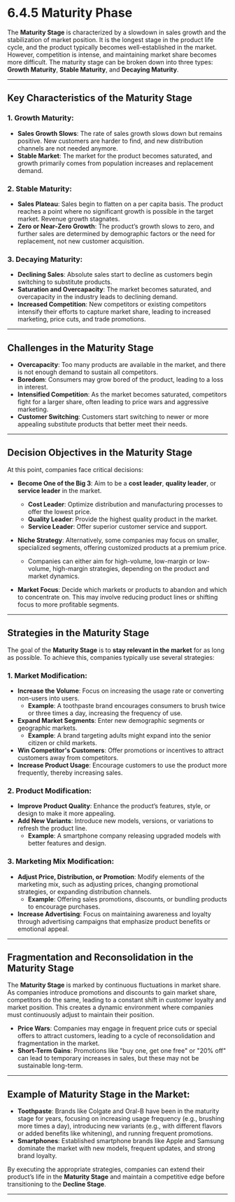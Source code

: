 # 6.4.5 Maturity Phase

The **Maturity Stage** is characterized by a slowdown in sales growth and the stabilization of market position. It is the longest stage in the product life cycle, and the product typically becomes well-established in the market. However, competition is intense, and maintaining market share becomes more difficult. The maturity stage can be broken down into three types: **Growth Maturity**, **Stable Maturity**, and **Decaying Maturity**.

---

## Key Characteristics of the Maturity Stage

### 1. **Growth Maturity**:
- **Sales Growth Slows**: The rate of sales growth slows down but remains positive. New customers are harder to find, and new distribution channels are not needed anymore.
- **Stable Market**: The market for the product becomes saturated, and growth primarily comes from population increases and replacement demand.

### 2. **Stable Maturity**:
- **Sales Plateau**: Sales begin to flatten on a per capita basis. The product reaches a point where no significant growth is possible in the target market. Revenue growth stagnates.
- **Zero or Near-Zero Growth**: The product’s growth slows to zero, and further sales are determined by demographic factors or the need for replacement, not new customer acquisition.

### 3. **Decaying Maturity**:
- **Declining Sales**: Absolute sales start to decline as customers begin switching to substitute products. 
- **Saturation and Overcapacity**: The market becomes saturated, and overcapacity in the industry leads to declining demand. 
- **Increased Competition**: New competitors or existing competitors intensify their efforts to capture market share, leading to increased marketing, price cuts, and trade promotions.
  
---

## Challenges in the Maturity Stage

- **Overcapacity**: Too many products are available in the market, and there is not enough demand to sustain all competitors.
- **Boredom**: Consumers may grow bored of the product, leading to a loss in interest.
- **Intensified Competition**: As the market becomes saturated, competitors fight for a larger share, often leading to price wars and aggressive marketing.
- **Customer Switching**: Customers start switching to newer or more appealing substitute products that better meet their needs.

---

## Decision Objectives in the Maturity Stage

At this point, companies face critical decisions:
- **Become One of the Big 3**: Aim to be a **cost leader**, **quality leader**, or **service leader** in the market. 
  - **Cost Leader**: Optimize distribution and manufacturing processes to offer the lowest price.
  - **Quality Leader**: Provide the highest quality product in the market.
  - **Service Leader**: Offer superior customer service and support.
  
- **Niche Strategy**: Alternatively, some companies may focus on smaller, specialized segments, offering customized products at a premium price.
  - Companies can either aim for high-volume, low-margin or low-volume, high-margin strategies, depending on the product and market dynamics.

- **Market Focus**: Decide which markets or products to abandon and which to concentrate on. This may involve reducing product lines or shifting focus to more profitable segments.

---

## Strategies in the Maturity Stage

The goal of the **Maturity Stage** is to **stay relevant in the market** for as long as possible. To achieve this, companies typically use several strategies:

### 1. **Market Modification**:
   - **Increase the Volume**: Focus on increasing the usage rate or converting non-users into users.
     - **Example**: A toothpaste brand encourages consumers to brush twice or three times a day, increasing the frequency of use.
   - **Expand Market Segments**: Enter new demographic segments or geographic markets.
     - **Example**: A brand targeting adults might expand into the senior citizen or child markets.
   - **Win Competitor's Customers**: Offer promotions or incentives to attract customers away from competitors.
   - **Increase Product Usage**: Encourage customers to use the product more frequently, thereby increasing sales.

### 2. **Product Modification**:
   - **Improve Product Quality**: Enhance the product’s features, style, or design to make it more appealing.
   - **Add New Variants**: Introduce new models, versions, or variations to refresh the product line.
     - **Example**: A smartphone company releasing upgraded models with better features and design.

### 3. **Marketing Mix Modification**:
   - **Adjust Price, Distribution, or Promotion**: Modify elements of the marketing mix, such as adjusting prices, changing promotional strategies, or expanding distribution channels.
     - **Example**: Offering sales promotions, discounts, or bundling products to encourage purchases.
   - **Increase Advertising**: Focus on maintaining awareness and loyalty through advertising campaigns that emphasize product benefits or emotional appeal.

---

## Fragmentation and Reconsolidation in the Maturity Stage

The **Maturity Stage** is marked by continuous fluctuations in market share. As companies introduce promotions and discounts to gain market share, competitors do the same, leading to a constant shift in customer loyalty and market position. This creates a dynamic environment where companies must continuously adjust to maintain their position.

- **Price Wars**: Companies may engage in frequent price cuts or special offers to attract customers, leading to a cycle of reconsolidation and fragmentation in the market.
- **Short-Term Gains**: Promotions like "buy one, get one free" or "20% off" can lead to temporary increases in sales, but these may not be sustainable long-term.

---

## Example of Maturity Stage in the Market:
- **Toothpaste**: Brands like Colgate and Oral-B have been in the maturity stage for years, focusing on increasing usage frequency (e.g., brushing more times a day), introducing new variants (e.g., with different flavors or added benefits like whitening), and running frequent promotions.
- **Smartphones**: Established smartphone brands like Apple and Samsung dominate the market with new models, frequent updates, and strong brand loyalty.

By executing the appropriate strategies, companies can extend their product’s life in the **Maturity Stage** and maintain a competitive edge before transitioning to the **Decline Stage**.

---

